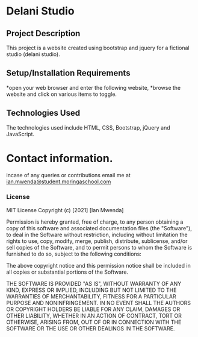 # Delani Studio

## Project Description

This project is a website created using bootstrap and jquery for a fictional studio (delani studio).

## Setup/Installation Requirements

*open your web browser and enter the following website,
*browse the website and click on various items to toggle.

## Technologies Used

The technologies used include HTML, CSS, Bootstrap, jQuery and JavaScript.

# Contact information.

incase of any queries or contributions email me at ian.mwenda@student.moringaschool.com

### License

MIT License
Copyright (c) [2021] [Ian Mwenda]

Permission is hereby granted, free of charge, to any person obtaining a copy
of this software and associated documentation files (the "Software"), to deal
in the Software without restriction, including without limitation the rights
to use, copy, modify, merge, publish, distribute, sublicense, and/or sell
copies of the Software, and to permit persons to whom the Software is
furnished to do so, subject to the following conditions:

The above copyright notice and this permission notice shall be included in all
copies or substantial portions of the Software.

THE SOFTWARE IS PROVIDED "AS IS", WITHOUT WARRANTY OF ANY KIND, EXPRESS OR
IMPLIED, INCLUDING BUT NOT LIMITED TO THE WARRANTIES OF MERCHANTABILITY,
FITNESS FOR A PARTICULAR PURPOSE AND NONINFRINGEMENT. IN NO EVENT SHALL THE
AUTHORS OR COPYRIGHT HOLDERS BE LIABLE FOR ANY CLAIM, DAMAGES OR OTHER
LIABILITY, WHETHER IN AN ACTION OF CONTRACT, TORT OR OTHERWISE, ARISING FROM,
OUT OF OR IN CONNECTION WITH THE SOFTWARE OR THE USE OR OTHER DEALINGS IN THE
SOFTWARE.
